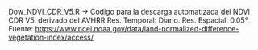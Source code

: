 Dow_NDVI_CDR_V5.R -> Código para la descarga automatizada del NDVI CDR V5. derivado del AVHRR Res. Temporal: Diario. Res. Espacial: 0.05°. Fuente: https://www.ncei.noaa.gov/data/land-normalized-difference-vegetation-index/access/
